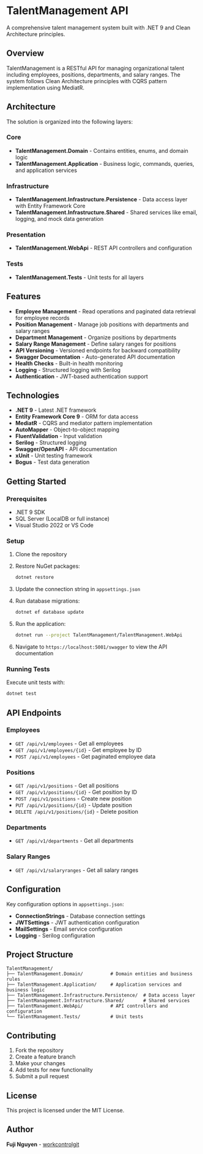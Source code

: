 # TalentManagement API

A comprehensive talent management system built with .NET 9 and Clean Architecture principles.

## Overview

TalentManagement is a RESTful API for managing organizational talent including employees, positions, departments, and salary ranges. The system follows Clean Architecture principles with CQRS pattern implementation using MediatR.

## Architecture

The solution is organized into the following layers:

### Core
- **TalentManagement.Domain** - Contains entities, enums, and domain logic
- **TalentManagement.Application** - Business logic, commands, queries, and application services

### Infrastructure
- **TalentManagement.Infrastructure.Persistence** - Data access layer with Entity Framework Core
- **TalentManagement.Infrastructure.Shared** - Shared services like email, logging, and mock data generation

### Presentation
- **TalentManagement.WebApi** - REST API controllers and configuration

### Tests
- **TalentManagement.Tests** - Unit tests for all layers

## Features

- **Employee Management** - Read operations and paginated data retrieval for employee records
- **Position Management** - Manage job positions with departments and salary ranges
- **Department Management** - Organize positions by departments
- **Salary Range Management** - Define salary ranges for positions
- **API Versioning** - Versioned endpoints for backward compatibility
- **Swagger Documentation** - Auto-generated API documentation
- **Health Checks** - Built-in health monitoring
- **Logging** - Structured logging with Serilog
- **Authentication** - JWT-based authentication support

## Technologies

- **.NET 9** - Latest .NET framework
- **Entity Framework Core 9** - ORM for data access
- **MediatR** - CQRS and mediator pattern implementation
- **AutoMapper** - Object-to-object mapping
- **FluentValidation** - Input validation
- **Serilog** - Structured logging
- **Swagger/OpenAPI** - API documentation
- **xUnit** - Unit testing framework
- **Bogus** - Test data generation

## Getting Started

### Prerequisites

- .NET 9 SDK
- SQL Server (LocalDB or full instance)
- Visual Studio 2022 or VS Code

### Setup

1. Clone the repository
2. Restore NuGet packages:
   ```bash
   dotnet restore
   ```

3. Update the connection string in `appsettings.json`

4. Run database migrations:
   ```bash
   dotnet ef database update
   ```

5. Run the application:
   ```bash
   dotnet run --project TalentManagement/TalentManagement.WebApi
   ```

6. Navigate to `https://localhost:5001/swagger` to view the API documentation

### Running Tests

Execute unit tests with:
```bash
dotnet test
```

## API Endpoints

### Employees
- `GET /api/v1/employees` - Get all employees
- `GET /api/v1/employees/{id}` - Get employee by ID
- `POST /api/v1/employees` - Get paginated employee data

### Positions
- `GET /api/v1/positions` - Get all positions
- `GET /api/v1/positions/{id}` - Get position by ID
- `POST /api/v1/positions` - Create new position
- `PUT /api/v1/positions/{id}` - Update position
- `DELETE /api/v1/positions/{id}` - Delete position

### Departments
- `GET /api/v1/departments` - Get all departments

### Salary Ranges
- `GET /api/v1/salaryranges` - Get all salary ranges

## Configuration

Key configuration options in `appsettings.json`:

- **ConnectionStrings** - Database connection settings
- **JWTSettings** - JWT authentication configuration
- **MailSettings** - Email service configuration
- **Logging** - Serilog configuration

## Project Structure

```
TalentManagement/
├── TalentManagement.Domain/          # Domain entities and business rules
├── TalentManagement.Application/     # Application services and business logic
├── TalentManagement.Infrastructure.Persistence/  # Data access layer
├── TalentManagement.Infrastructure.Shared/       # Shared services
├── TalentManagement.WebApi/          # API controllers and configuration
└── TalentManagement.Tests/           # Unit tests
```

## Contributing

1. Fork the repository
2. Create a feature branch
3. Make your changes
4. Add tests for new functionality
5. Submit a pull request

## License

This project is licensed under the MIT License.

## Author

**Fuji Nguyen** - [workcontrolgit](https://github.com/workcontrolgit)